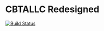 # CBTALLC Redesigned

[![Build Status](https://travis-ci.org/cbta/cbtallc.com.svg?branch=master)](https://travis-ci.org/cbta/cbtallc.com)

